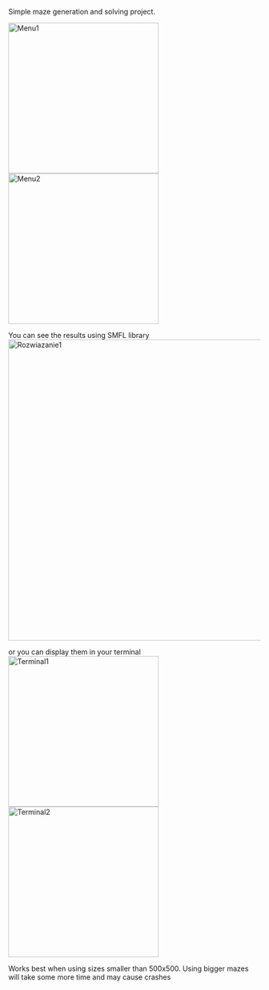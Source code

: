 Simple maze generation and solving project.

<img width="300" alt="Menu1" src="https://github.com/Peczyn/MAZE_PROJECT/assets/142744067/86a10a18-a637-4ed9-9b2c-bcaad580aa37"> <img width="300" alt="Menu2" src="https://github.com/Peczyn/MAZE_PROJECT/assets/142744067/aad84ff0-742f-4977-90c9-e674fe6072ea">

You can see the results using SMFL library
<img width="600" alt="Rozwiazanie1" src="https://github.com/Peczyn/MAZE_PROJECT/assets/142744067/4a4827c7-2bb6-47ee-9c92-13e66ee5c1f3">

or you can display them in your terminal
<img width="300" alt="Terminal1" src="https://github.com/Peczyn/MAZE_PROJECT/assets/142744067/4f3e1aec-c40a-487a-a275-5641fcb6b049"> <img width="300" alt="Terminal2" src="https://github.com/Peczyn/MAZE_PROJECT/assets/142744067/c7f085a1-809f-4721-a0a9-b86e34992dec">

Works best when using sizes smaller than 500x500.
Using bigger mazes will take some more time and may cause crashes
